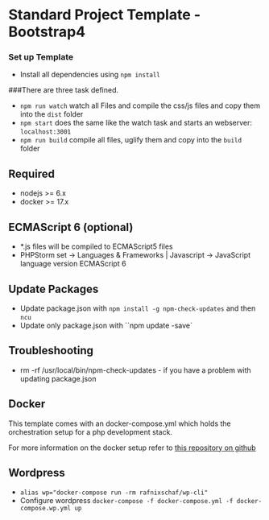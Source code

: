 # Standard Project Template - Bootstrap4

### Set up Template

* Install all dependencies using ``npm install ``

###There are three task defined.

* ``npm run watch`` watch all Files and compile the css/js files and copy them into the ``dist`` folder
* ``npm start`` does the same like the watch task and starts an webserver: ``localhost:3001``
* ``npm run build`` compile all files, uglify them and copy into the ``build`` folder


## Required

* nodejs >= 6.x
* docker >= 17.x

## ECMAScript 6 (optional)

* *.js files will be compiled to ECMAScript5 files
* PHPStorm set -> Languages & Frameworks | Javascript -> JavaScript language version ECMAScript 6

## Update Packages

* Update package.json with ``npm install -g npm-check-updates`` and then ``ncu``
* Update only package.json with ``npm update -save`

## Troubleshooting

* rm -rf /usr/local/bin/npm-check-updates - if you have a problem with updating package.json

## Docker

This template comes with an docker-compose.yml which holds the orchestration setup for a php development stack.

For more information on the docker setup refer to [this repository on github](https://github.com/micron/docker-setup)

## Wordpress

* ``alias wp="docker-compose run -rm rafnixschaf/wp-cli"``
*  Configure wordpress ``docker-compose -f docker-compose.yml -f docker-compose.wp.yml up``